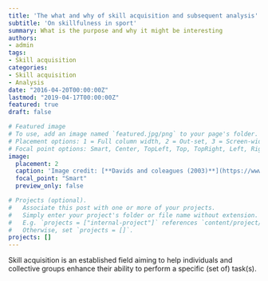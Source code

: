 ```yaml
---
title: 'The what and why of skill acquisition and subsequent analysis'
subtitle: 'On skillfulness in sport'
summary: What is the purpose and why it might be interesting
authors:
- admin
tags:
- Skill acquisition
categories:
- Skill acquisition
- Analysis
date: "2016-04-20T00:00:00Z"
lastmod: "2019-04-17T00:00:00Z"
featured: true
draft: false

# Featured image
# To use, add an image named `featured.jpg/png` to your page's folder.
# Placement options: 1 = Full column width, 2 = Out-set, 3 = Screen-width
# Focal point options: Smart, Center, TopLeft, Top, TopRight, Left, Right, BottomLeft, Bottom, BottomRight
image:
  placement: 2
  caption: 'Image credit: [**Davids and coleagues (2003)**](https://www.researchgate.net/publication/10810355_Movement_systems_as_dynamical_systems_the_functional_role_of_variability_and_its_implications_for_sports_medicine/figures?lo=1)'
  focal_point: "Smart"
  preview_only: false

# Projects (optional).
#   Associate this post with one or more of your projects.
#   Simply enter your project's folder or file name without extension.
#   E.g. `projects = ["internal-project"]` references `content/project/deep-learning/index.md`.
#   Otherwise, set `projects = []`.
projects: []
---
```


Skill acquisition is an established field aiming to help individuals and collective groups enhance their ability to perform a specific (set of) task(s).